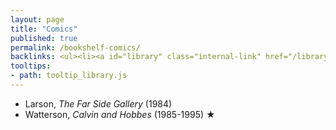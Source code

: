 ```yaml
---
layout: page
title: "Comics"
published: true
permalink: /bookshelf-comics/
backlinks: <ul><li><a id="library" class="internal-link" href="/library/">Library</a></li></ul>
tooltips: 
- path: tooltip_library.js
---
```


* Larson, *The Far Side Gallery* (1984)
* Watterson, *Calvin and Hobbes* (1985-1995) ★
